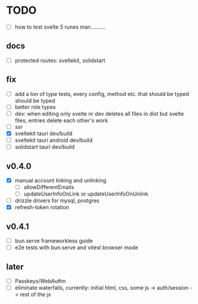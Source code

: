 # TODO

- [ ] how to test svelte 5 runes man..........

## docs

- [ ] protected routes: sveltekit, solidstart

## fix

- [ ] add a ton of type tests, every config, method etc. that should be typed should be typed
- [ ] better role types
- [ ] dev: when editing only svelte nr dev deletes all files in dist but svelte files, entries delete each other's work
- [ ] ssr
- [x] sveltekit tauri dev/build
- [ ] sveltekit tauri android dev/build
- [ ] solidstart tauri dev/build

## v0.4.0

- [x] manual account linking and unlinking
  - [ ] allowDifferentEmails
  - [ ] updateUserInfoOnLink or updateUserInfoOnUnlink
- [ ] drizzle drivers for mysql, postgres
- [x] refresh-token rotation

## v0.4.1

- [ ] bun.serve frameworkless guide
- [ ] e2e tests with bun.serve and vitest browser mode

## later

- [ ] Passkeys/WebAuthn
- [ ] eliminate waterfalls, currently: initial html, css, some js -> auth/session -> rest of the js
